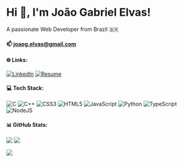 # Hi 👋, I'm João Gabriel Elvas!
A passionate Web Developer from Brazil 🇧🇷

#### 📫 <a href="mailto:joaog.elvas@gmail.com">joaog.elvas@gmail.com</a>
#### 🌐 Links:
[![LinkedIn](https://img.shields.io/badge/LinkedIn-%230077B5.svg?logo=linkedin&logoColor=white)](https://linkedin.com/in/joaogelvas) 
[![Resume](https://img.shields.io/badge/Reseume-blue)](https://docs.google.com/document/d/1vApoXVmBzBsBC4V1vu4W-85fEPzBAhqzMAIrqbpNiqE/edit?usp=sharing) 


#### 💻 Tech Stack:
![C](https://img.shields.io/badge/c-%2300599C.svg?style=for-the-badge&logo=c&logoColor=white) ![C++](https://img.shields.io/badge/c++-%2300599C.svg?style=for-the-badge&logo=c%2B%2B&logoColor=white) ![CSS3](https://img.shields.io/badge/css3-%231572B6.svg?style=for-the-badge&logo=css3&logoColor=white) ![HTML5](https://img.shields.io/badge/html5-%23E34F26.svg?style=for-the-badge&logo=html5&logoColor=white) ![JavaScript](https://img.shields.io/badge/javascript-%23323330.svg?style=for-the-badge&logo=javascript&logoColor=%23F7DF1E) ![Python](https://img.shields.io/badge/python-3670A0?style=for-the-badge&logo=python&logoColor=ffdd54) ![TypeScript](https://img.shields.io/badge/typescript-%23007ACC.svg?style=for-the-badge&logo=typescript&logoColor=white) ![NodeJS](https://img.shields.io/badge/node.js-6DA55F?style=for-the-badge&logo=node.js&logoColor=white)
#### 📊 GitHub Stats:
![](https://github-readme-stats.vercel.app/api?username=JoaoGElvas&theme=dark&hide_border=false&include_all_commits=false&count_private=false)
![](https://github-readme-stats.vercel.app/api/top-langs/?username=JoaoGElvas&theme=dark&hide_border=false&include_all_commits=false&count_private=false&layout=compact)

[![](https://visitcount.itsvg.in/api?id=JoaoGElvas&icon=0&color=1)](https://visitcount.itsvg.in)
